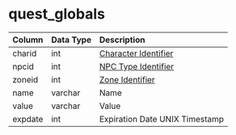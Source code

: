 # quest\_globals

| Column | Data Type | Description |
| :--- | :--- | :--- |
| charid | int | [Character Identifier](../characters/character_data.md) |
| npcid | int | [NPC Type Identifier](../npcs/npc_types.md) |
| zoneid | int | [Zone Identifier](https://eqemu.gitbook.io/server/categories/reference-lists/zones) |
| name | varchar | Name |
| value | varchar | Value |
| expdate | int | Expiration Date UNIX Timestamp |

